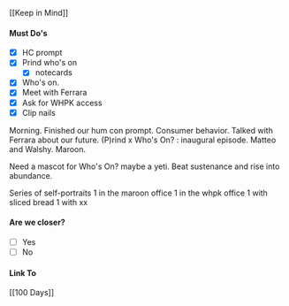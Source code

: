 [[Keep in Mind]]
#### Must Do's
- [x] HC prompt
- [x] Prind who's on
	- [x] notecards
- [x] Who's on.
- [x] Meet with Ferrara
- [x] Ask for WHPK access
- [x] Clip nails

Morning. Finished our hum con prompt. Consumer behavior. Talked with Ferrara about our future. (P)rind x Who's On? : inaugural episode. Matteo and Walshy. Maroon.

Need a mascot for Who's On? maybe a yeti. 
Beat sustenance and rise into abundance.

Series of self-portraits
1 in the maroon office
1 in the whpk office
1 with sliced bread
1 with xx
#### Are we closer?
- [ ] Yes
- [ ] No
#### Link To
[[100 Days]]
